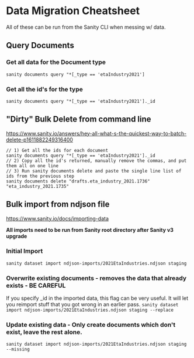 # Data Migration Cheatsheet

All of these can be run from the Sanity CLI when messing w/ data.

## Query Documents

### Get all data for the Document type

`sanity documents query "*[_type == 'etaIndustry2021']`

### Get all the id's for the type

`sanity documents query "*[_type == 'etaIndustry2021']._id`

## "Dirty" Bulk Delete from command line

https://www.sanity.io/answers/hey-all-what-s-the-quickest-way-to-batch-delete-p1611882249316400

```// Example will delete all 'etaIndustry2021' documents
// 1) Get all the ids for each document
sanity documents query "*[_type == 'etaIndustry2021']._id
// 2) Copy all the id's returned, manually remove the commas, and put them all on one line
// 3) Run sanity documents delete and paste the single line list of ids from the previous step
sanity documents delete "drafts.eta_industry_2021.1736" "eta_industry_2021.1735"
```

## Bulk import from ndjson file

https://www.sanity.io/docs/importing-data

**All imports need to be run from Sanity root directory after Sanity v3 upgrade**

### Initial Import

`sanity dataset import ndjson-imports/2021EtaIndustries.ndjson staging`

### Overwrite existing documents - removes the data that already exists - BE CAREFUL

If you specify \_id in the imported data, this flag can be very useful. It will let you reimport stuff that you got wrong in an earlier pass.
`sanity dataset import ndjson-imports/2021EtaIndustries.ndjson staging --replace`

### Update existing data - Only create documents which don't exist, leave the rest alone.

`sanity dataset import ndjson-imports/2021EtaIndustries.ndjson staging --missing`
